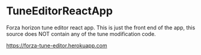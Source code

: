 # TuneEditorReactApp
Forza horizon tune editor react app. This is just the front end of the app, this source does NOT contain any of the tune modification code.

https://forza-tune-editor.herokuapp.com
